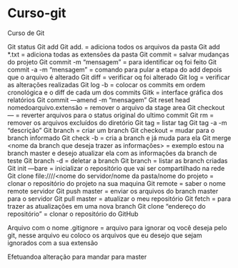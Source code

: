 # Curso-git
Curso de Git 

Git status
Git add
Git add. = adiciona todos os arquivos da pasta
Git add *.txt = adiciona todas as extensões da pasta 
Git commit = salvar mudanças do projeto	
Git commit -m  “mensagem” = para identificar oq foi feito
Git commit -a -m  “mensagem” = comando para pular a etapa do add depois que o arquivo é alterado
Git diff =  verificar oq foi alterado
Git log = verificar as alterações realizadas
Git log -b = colocar os commits em ordem cronológica e o diff de cada um dos commits
Gitk = interface gráfica dos relatórios
Git commit —amend -m “mensagem”
Git reset head nomedoarquivo.extensão = remover o arquivo da stage area
Git checkout — <file> = reverter arquivos para o status original do ultimo commit
Git rm <file> = remover os arquivos excluídos do diretório
Git tag = listar tag
Git tag -a <nome> -m “descrição”
Git branch <nome> = criar um branch 
Git checkout <nome> = mudar para o branch informado
Git check -b <nome> = cria a branch e já muda para ela
Git merge <nome da branch que deseja trazer as informações> = exemplo estou na branch master e desejo atualizar ela com as informações da branch de teste
Git branch -d <nome da branch> = deletar a branch
Git branch = listar as branch criadas
Git init —bare = inicializar o repositório que vai ser compartilhado na rede
Git clone file:////<nome do servidor/nome da pasta/nome do projeto <se desejar colocar um apelido> = clonar o repositório do projeto na sua maquina
Git remote = saber o nome remote servidor
Git push <servidor> master =  enviar os arquivos do branch master para o servidor
Git pull <servidor> master = atualizar o meu repositório
Git fetch <servidor> <nome da branch> = para trazer as atualizações em uma nova branch
Git clone “endereço do repositório” = clonar o repositório do GitHub




Arquivo com o nome .gitignore = arquivo para ignorar oq você deseja pelo git, nesse arquivo eu coloco os arquivos que eu desejo que sejam ignorados com a sua extensão

Efetuandoa alteração para mandar para master
